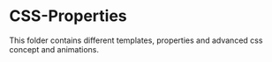 # CSS-Properties

This folder contains different  templates, properties and advanced css concept and animations.
